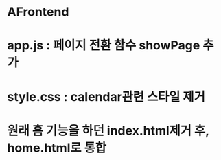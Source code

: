 # AFrontend

# app.js : 페이지 전환 함수 showPage 추가
# style.css : calendar관련 스타일 제거
# 원래 홈 기능을 하던 index.html제거 후, home.html로 통합
